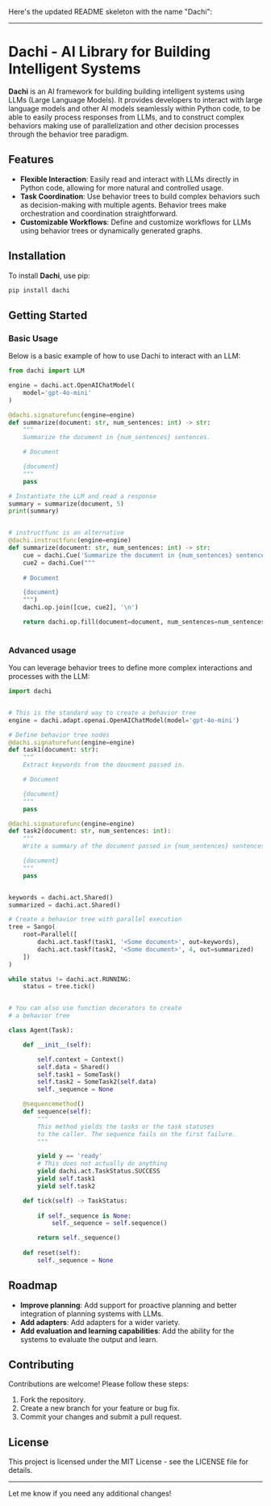 Here's the updated README skeleton with the name "Dachi":

---

# Dachi - AI Library for Building Intelligent Systems

**Dachi** is an AI framework for building  building intelligent systems using LLMs (Large Language Models). It provides developers to interact with large language models and other AI models seamlessly within Python code, to be able to easily process responses from LLMs, and to construct complex behaviors making use of parallelization and other decision processes through the behavior tree paradigm.

## Features

- **Flexible Interaction**: Easily read and interact with LLMs directly in Python code, allowing for more natural and controlled usage.
- **Task Coordination**: Use behavior trees to build complex behaviors such as decision-making with multiple agents. Behavior trees make orchestration and coordination straightforward.
- **Customizable Workflows**: Define and customize workflows for LLMs using behavior trees or dynamically generated graphs.

## Installation

To install **Dachi**, use pip:

```bash
pip install dachi
```

## Getting Started

### Basic Usage

Below is a basic example of how to use Dachi to interact with an LLM:

```python
from dachi import LLM

engine = dachi.act.OpenAIChatModel(
    model='gpt-4o-mini'
)

@dachi.signaturefunc(engine=engine)
def summarize(document: str, num_sentences: int) -> str:
    """
    Summarize the document in {num_sentences} sentences.

    # Document

    {document}
    """
    pass

# Instantiate the LLM and read a response
summary = summarize(document, 5)
print(summary)


# instructfunc is an alternative 
@dachi.instructfunc(engine=engine)
def summarize(document: str, num_sentences: int) -> str:
    cue = dachi.Cue('Summarize the document in {num_sentences} sentences')
    cue2 = dachi.Cue("""
    
    # Document

    {document}    
    """)
    dachi.op.join([cue, cue2], '\n')

    return dachi.op.fill(document=document, num_sentences=num_sentences)
    
```

### Advanced usage

You can leverage behavior trees to define more complex interactions and processes with the LLM:

```python
import dachi


# This is the standard way to create a behavior tree
engine = dachi.adapt.openai.OpenAIChatModel(model='gpt-4o-mini')

# Define behavior tree nodes
@dachi.signaturefunc(engine=engine)
def task1(document: str):
    """
    Extract keywords from the doucment passed in.

    # Document

    {document}
    """
    pass

@dachi.signaturefunc(engine=engine)
def task2(document: str, num_sentences: int):
    """
    Write a summary of the document passed in {num_sentences} sentences

    {document}
    """
    pass


keywords = dachi.act.Shared()
summarized = dachi.act.Shared()

# Create a behavior tree with parallel execution
tree = Sango(
    root=Parallel([
        dachi.act.taskf(task1, '<Some document>', out=keywords), 
        dachi.act.taskf(task2, '<Some document>', 4, out=summarized)
    ])
)

while status != dachi.act.RUNNING:
    status = tree.tick()


# You can also use function decorators to create
# a behavior tree

class Agent(Task):

    def __init__(self):

        self.context = Context()
        self.data = Shared()
        self.task1 = SomeTask()
        self.task2 = SomeTask2(self.data)
        self._sequence = None

    @sequencemethod()
    def sequence(self):
        """
        This method yields the tasks or the task statuses
        to the caller. The sequence fails on the first failure.
        """

        yield y == 'ready'
        # This does not actually do anything
        yield dachi.act.TaskStatus.SUCCESS
        yield self.task1
        yield self.task2

    def tick(self) -> TaskStatus:
        
        if self._sequence is None:
            self._sequence = self.sequence()

        return self._sequence()
        
    def reset(self):
        self._sequence = None

```

## Roadmap

- **Improve planning**: Add support for proactive planning and better integration of planning systems with LLMs.
- **Add adapters**: Add adapters for a wider variety.
- **Add evaluation and learning capabilities**: Add the ability for the systems to evaluate the output and learn.

## Contributing

Contributions are welcome! Please follow these steps:

1. Fork the repository.
2. Create a new branch for your feature or bug fix.
3. Commit your changes and submit a pull request.

## License

This project is licensed under the MIT License - see the LICENSE file for details.

---

Let me know if you need any additional changes!
